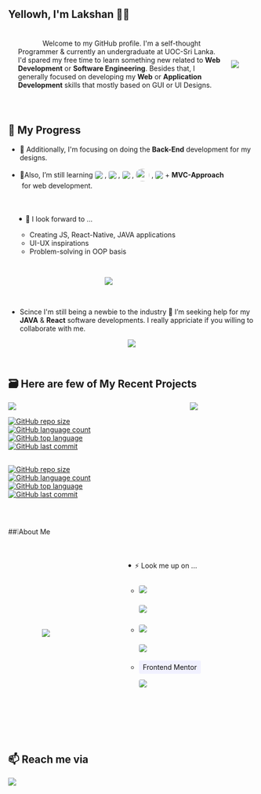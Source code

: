 ## Yellowh, I'm Lakshan 👋😃

<section style="display: flex; align-items: center; flex-wrap: wrap; margin-bottom: 5px;">
<div style="text-indent: 50px; padding: 20px; max-width: 415px; min-width: 300px;">Welcome to my GitHub profile. I'm a self-thought Programmer & currently an undergraduate at UOC-Sri Lanka. I'd spared my free time to learn something new related to <b>Web Development</b> or <b>Software Engineering</b>. Besides that, I generally focused on developing my <b>Web</b> or <b>Application Development</b> skills that mostly based on GUI or UI Designs.</div>
<br/>
<picture>
<source 
    srcset="https://github-readme-stats.vercel.app/api?username=M-lakshan&show_icons=true&theme=tokyonight"
    media="(prefers-color-scheme: dark)"
/>
<source
    srcset="https://github-readme-stats.vercel.app/api?username=M-lakshan&show_icons=true&theme=light"
    media="(prefers-color-scheme: light), (prefers-color-scheme: no-preference)"
/>
<img src="https://github-readme-stats.vercel.app/api?username=M-lakshan&show_icons=true"/>
</picture>
</section>
<!--
- <p style="display: flex; align-items: center; flex-wrap: wrap;">🤠 I've intermediate knowlage in programing, scripting languages like&nbsp;<img style="border-radius: 50%; width: 22px; height: 23px;" src="https://img.shields.io/badge/C-00599C?&logoColor=white"/>&nbsp;,&nbsp;<img src="https://img.shields.io/badge/Java-ED8B00?style=for-the-badge&logo=java&logoColor=white" style="height: 24px; border-radius: 3px; margin-bottom: 3px;"/>&nbsp;,&nbsp;<img src="https://img.shields.io/badge/HTML5-E34F26?style=for-the-badge&logo=html5&logoColor=white" style="height: 24px; border-radius: 3px; margin-bottom: 3px;"/>&nbsp;,&nbsp;<img src="https://img.shields.io/badge/CSS3-1572B6?style=for-the-badge&logo=css3&logoColor=white" style="height: 24px; border-radius: 3px; margin-bottom: 3px;"/>&nbsp;,&nbsp;<img src="https://img.shields.io/badge/Sass-CC6699?style=for-the-badge&logo=sass&logoColor=white" style="height: 24px; border-radius: 3px; margin-bottom: 3px;"/>&nbsp;,&nbsp;<img src="https://img.shields.io/badge/Bootstrap-563D7C?style=for-the-badge&logo=bootstrap&logoColor=white" style="height: 24px; border-radius: 3px;"/>&nbsp;,&nbsp;<img style="height: 24px; border-radius: 3px;" src="https://img.shields.io/badge/JavaScript-323330?style=for-the-badge&logo=javascript&logoColor=F7DF1E"/>&nbsp;( Vanilla & ES6 )&nbsp;,&nbsp;<img src="https://img.shields.io/badge/jQuery-0769AD?style=for-the-badge&logo=jquery&logoColor=white" style="height: 24px; border-radius: 3px;"/>&nbsp;,&nbsp;<img style="height: 24px; border-radius: 3px;" src="https://img.shields.io/badge/PHP-777BB4?style=for-the-badge&logo=php&logoColor=white"/>&nbsp;& query languages like&nbsp;,&nbsp;<img style="height: 24px; border-radius: 3px; margin-top: 3px;" src="https://img.shields.io/badge/MySQL-005C84?style=for-the-badge&logo=mysql&logoColor=white"/>&nbsp;,&nbsp;<img style="height: 24px; border-radius: 3px; margin-top: 3px;" src="https://img.shields.io/badge/MongoDB-4EA94B?style=for-the-badge&logo=mongodb&logoColor=white"/></p>
-->
<br/>

## 🎢 My Progress

- 🔭 Additionally, I'm focusing on doing the **Back-End** development for my designs.

- <p style="display: flex; align-items: center; flex-direction: row; flex-wrap: wrap;">🌱Also, I’m still learning&nbsp;<img src="https://img.shields.io/badge/TypeScript-007ACC?style=for-the-badge&logo=typescript&logoColor=white" style="border-radius: 3px;"/>&nbsp;,&nbsp;<img src="https://img.shields.io/badge/React-20232A?style=for-the-badge&logo=react&logoColor=61DAFB" style="border-radius: 3px;"/>&nbsp;,&nbsp;<img src="https://img.shields.io/badge/Node.js-339933?style=for-the-badge&logo=nodedotjs&logoColor=white" style="border-radius: 3px;"/>&nbsp;,&nbsp;<img style="border-radius: 50%; width: 28px; height: 26px;" src="https://img.shields.io/badge/C%23-239120?&logoColor=white" style="border-radius: 3px;"/>&nbsp;,&nbsp;<img src="https://img.shields.io/badge/.NET-512BD4?style=for-the-badge&logo=dotnet&logoColor=white" style="border-radius: 3px;"/>&nbsp;+&nbsp;<b>MVC-Approach</b>&nbsp;for web development.

<section style="display: flex; align-items: center; flex-wrap: wrap; margin-bottom: 5px; max-width: 1000px;">
<ul style="padding: 20px; max-width:400px; margin-right: 20px;">
<span style="font-size: large;">•&nbsp;</span>👯 I look forward to ...<ul>
    <li>Creating JS, React-Native, JAVA applications</li>
    <li>UI-UX inspirations</li>
    <li>Problem-solving in OOP basis</li>
</ul></ul>
<div style="display:  flex; align-items: center; justify-content: center; margin: 10px 5px; width: 50%; min-width:400px;"><picture>
<source 
    srcset="https://github-readme-stats.vercel.app/api/top-langs/?username=M-lakshan&langs_count=8&layout=compact&theme=tokyonight"
    media="(prefers-color-scheme: dark)"
/>
<source
    srcset="https://github-readme-stats.vercel.app/api/top-langs/?username=M-lakshan&langs_count=8&layout=compact&theme=light"
    media="(prefers-color-scheme: light), (prefers-color-scheme: no-preference)"
/>
<img src="https://github-readme-stats.vercel.app/api/top-langs/?username=M-lakshan&langs_count=8&layout=compact"/>
</picture></div>
</section>
<br/>

- Scince I'm still being a newbie to the industry 🤔 I’m seeking help for my **JAVA** & **React** software developments. I really appriciate if you willing to collaborate with me.

<div style="display: flex; align-items: center; justify-content: center; max-width: 1000px;"><img src="https://github-profile-summary-cards.vercel.app/api/cards/profile-details?username=M-lakshan&theme=vue"/></div>

<p style="marign: 20px 0px;">&nbsp;</p>

## 🗃️ Here are few of My Recent Projects

<section style="display: grid; grid-template-columns: 1fr 1fr; grid-template-rows: auto; align-content: center; justify-items: center; grid-gap: 2px; margin-top: 10px; max-width: 1000px;">
<a href="https://github.com/M-lakshan/web_game_Tic-Tac-Toe" target="_blank">
<picture>
  <source 
    srcset="https://github-readme-stats.vercel.app/api/pin?username=M-lakshan&repo=web_game_Tic-Tac-Toe&show_owner=true&show_icons=true&theme=tokyonight"
    media="(prefers-color-scheme: dark)"
  />
  <source
    srcset="https://github-readme-stats.vercel.app/api/pin?username=M-lakshan&repo=web_game_Tic-Tac-Toe&show_owner=true&show_icons=true&theme=light"
    media="(prefers-color-scheme: light), (prefers-color-scheme: no-preference)"
  />
  <img src="https://github-readme-stats.vercel.app/api/pin?username=M-lakshan&show_icons=true&repo=web_game_Tic-Tac-Toe&show_owner=true"/>
</picture>

![GitHub repo size](https://img.shields.io/github/repo-size/M-lakshan/web_game_Tic-Tac-Toe?style=plastic)
![GitHub language count](https://img.shields.io/github/languages/count/M-lakshan/web_game_Tic-Tac-Toe?style=plastic)
![GitHub top language](https://img.shields.io/github/languages/top/M-lakshan/web_game_Tic-Tac-Toe?style=plastic)
![GitHub last commit](https://img.shields.io/github/last-commit/M-lakshan/web_game_Tic-Tac-Toe?color=red&style=plastic)
</div>
</a>
<a href="https://github.com/M-lakshan/web_app_JS_Calculator" target="_blank">
<picture>
  <source 
    srcset="https://github-readme-stats.vercel.app/api/pin?username=M-lakshan&repo=web_app_JS_Calculator&show_owner=true&show_icons=true&theme=tokyonight"
    media="(prefers-color-scheme: dark)"
  />
  <source
    srcset="https://github-readme-stats.vercel.app/api/pin?username=M-lakshan&repo=web_app_JS_Calculator&show_owner=true&show_icons=true&theme=light"
    media="(prefers-color-scheme: light), (prefers-color-scheme: no-preference)"
  />
  <img src="https://github-readme-stats.vercel.app/api/pin?username=M-lakshan&&show_icons=true&repo=web_app_JS_Calculator&show_owner=true"/>
</picture>

![GitHub repo size](https://img.shields.io/github/repo-size/M-lakshan/web_app_JS_Calculator?style=plastic)
![GitHub language count](https://img.shields.io/github/languages/count/M-lakshan/web_app_JS_Calculator?style=plastic)
![GitHub top language](https://img.shields.io/github/languages/top/M-lakshan/web_app_JS_Calculator?style=plastic)
![GitHub last commit](https://img.shields.io/github/last-commit/M-lakshan/web_app_JS_Calculator?color=red&style=plastic)
</a>
</section>

<p style="marign: 20px 0px;">&nbsp;</p>

##❕About Me

<section style="display: flex; align-items: center; justify-content: space-around; flex-direction: row; flex-wrap: wrap; margin-top: 10px; max-width: 1000px;">
<img src="https://github-readme-streak-stats.herokuapp.com/?user=M-lakshan"/>
<ul style="padding: 20px; max-width:400px; margin-right: 20px;">
<span style="font-size: large;">•&nbsp;</span>⚡ Look me up on ...<ul>
    <li>
        <a style="display: flex; align-items: center; flex-direction: row; height: 40px;" href="https://dev.to/mlakshan" style="text-decoration: none; color: #FFF;" target="_blank"><img src="https://img.shields.io/badge/dev.to-0A0A0A?style=for-the-badge&logo=devdotto&logoColor=white" style="border-radius: 3px;"/></a><a style="display: flex; align-items: center; flex-direction: row; height: 40px;"  href="https://leetcode.com/M-lakshan/" style="text-decoration: none; color: #FFF;" target="_blank"><img src="https://img.shields.io/badge/-LeetCode-FFA116?style=for-the-badge&logo=LeetCode&logoColor=black" style="border-radius: 3px;"/></a>
    </li>
    <li>
        <a style="display: flex; align-items: center; flex-direction: row; height: 40px;"  href="https://www.freecodecamp.org/fcca050b099-3776-4f43-9963-05080cfff618" style="dtext-decoration: none; color: #FFF;" target="_blank"><img src="https://img.shields.io/badge/freecodecamp-27273D?style=for-the-badge&logo=freecodecamp&logoColor=white" style="border-radius: 3px;"/></a><a style="display: flex; align-items: center; flex-direction: row; height: 40px;" href="https://codepen.io/m-lakshan" style="text-decoration: none; color: #FFF; " target="_blank"><img src="https://img.shields.io/badge/Codepen-000000?style=for-the-badge&logo=codepen&logoColor=white" style="border-radius: 3px;"/></a>
    </li>
    <li style="margin: 5px 2px 8px 0px;">
        <a style="display: flex; align-items: center; text-decoration: none; color: #FFF; padding: 5px 8px; background: #F1F1FF; color: #111; border-radius: 3px; width: fit-content;" href="https://www.frontendmentor.io/profile/M-lakshan" target="_blank"><!--<img src="" style="border-radius: 3px;"/>-->Frontend Mentor</a>
        <a style="display: flex; align-items: center; flex-direction: row; height: 40px;"  href="https://stackoverflow.com/users/16220623/lakshan?tab=profile" style="text-decoration: none; color: #FFF;" target="_blank"><img src="https://img.shields.io/badge/Stack_Overflow-FE7A16?style=for-the-badge&logo=stack-overflow&logoColor=white" style="border-radius: 3px;"/></a>
    </li>
</ul><br/>
</section>

<p style="marign: 20px 0px;">&nbsp;</p>

## 📫 Reach me via 
<a  href="https://www.linkedin.com/in/e-m-lakshan-190212216/?originalSubdomain=lk" target="_blank"><img src="https://img.shields.io/badge/LinkedIn-0077B5?style=for-the-badge&logo=linkedin&logoColor=white"/></a>
<!-- <div style="display: flex; align-items: center; justify-content: center; max-width: 400px; padding-left: 50px; padding-top: 10px;">
    <a href="" target="_blank"><img src="https://img.shields.io/badge/WhatsApp-25D366?style=for-the-badge&logo=whatsapp&logoColor=white"/></a>
    <a href="" target="_blank"><img src="https://img.shields.io/badge/Gmail-D14836?style=for-the-badge&logo=gmail&logoColor=white"/></a>
    <a href="https://www.linkedin.com/in/e-m-lakshan-190212216/?originalSubdomain=lk" target="_blank"><img src="https://img.shields.io/badge/LinkedIn-0077B5?style=for-the-badge&logo=linkedin&logoColor=white"/></a>
    <a href="" target="_blank"><img src="https://img.shields.io/badge/website-000000?style=for-the-badge&logo=About.me&logoColor=white"/></a>
</div> -->


